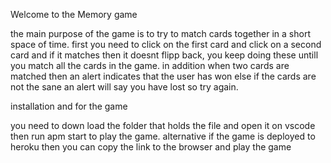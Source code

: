 Welcome to the Memory game

the main purpose of the game is to try to match cards together in a short space of time. 
first  you need to click on the first card and click on a second card and if it matches then it doesnt flipp back, you keep doing these untill you match all the cards in the game.
in addition when two cards are matched then an alert indicates that the user has won else if the cards are not the sane an alert will say you have lost so try again.

installation and for the game 

you need to down load the folder that holds the file and open it on vscode 
then run apm start to play the game. alternative if the game is deployed to heroku then you can copy the link to the browser and play the game